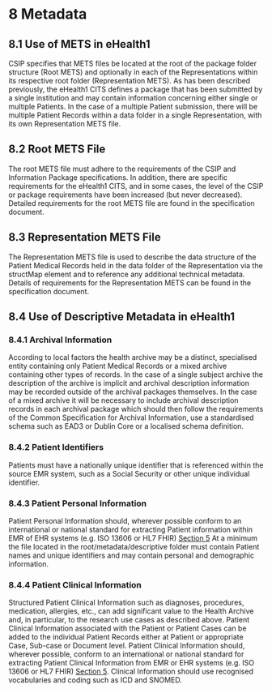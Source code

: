 # 8	Metadata
<a name="section8.1"><a/>
## 8.1 Use of METS in eHealth1
CSIP specifies that METS files be located at the root of the package folder structure (Root METS) and optionally in each of the Representations within its respective root folder (Representation METS). As has been described previously, the eHealth1 CITS defines a package that has been submitted by a single institution and may contain information concerning either single or multiple Patients. In the case of a multiple Patient submission, there will be multiple Patient Records within a data folder in a single  Representation, with its own Representation METS file.
<a name="section8.2"><a/>
## 8.2 Root METS File
The root METS file must adhere to the requirements of the CSIP and Information Package specifications. In addition, there are specific requirements for the eHealth1 CITS, and in some cases, the level of the CSIP or package requirements have been increased (but never decreased). Detailed requirements for the root METS file are found in the specification document.
<a name="section8.3"><a/>
## 8.3 Representation METS File
The Representation METS file is used to describe the data structure of the Patient Medical Records held in the data folder of the Representation via the structMap element and to reference any additional technical metadata. Details of requirements for the Representation METS can be found in the specification document.
<a name="section8.4"><a/>
## 8.4 Use of Descriptive Metadata in eHealth1
### 8.4.1 Archival Information
According to local factors the health archive may be a distinct, specialised entity containing only Patient Medical Records or a mixed archive containing other types of records. In the case of a single subject archive the description of the archive is implicit and archival description information may be recorded outside of the archival packages themselves. In the case of a mixed archive it will be necessary to include archival description records in each archival package which should then follow the requirements of the Common Specification for Archival Information, use a standardised schema such as EAD3 or Dublin Core or a localised schema definition.
### 8.4.2 Patient Identifiers
Patients must have a nationally unique identifier that is referenced within the source EMR system, such as a Social Security or other unique individual identifier.
### 8.4.3 Patient Personal Information
Patient Personal Information should, wherever possible conform to an international or national standard for extracting Patient information within EMR of EHR systems (e.g. ISO 13606 or HL7 FHIR)
[Section 5](/guideline/implementation/standards/standards.md)  At a minimum the file located in the root/metadata/descriptive folder must contain Patient names and unique identifiers and may contain personal and demographic information.
### 8.4.4 Patient Clinical Information
Structured Patient Clinical Information such as diagnoses, procedures, medication, allergies, etc., can add significant value to the Health Archive and, in particular, to the research use cases as described above. Patient Clinical Information associated with the Patient or Patient Cases can be added to the individual Patient Records either at Patient or appropriate Case, Sub-case or Document level. Patient Clinical Information should, wherever possible, conform to an international or national standard for extracting Patient Clinical Information from EMR or EHR systems (e.g. ISO 13606 or HL7 FHIR) [Section 5](/guideline/implementation/standards/standards.md).  Clinical Information should use recognised vocabularies and coding such as ICD and SNOMED.

